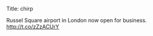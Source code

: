 Title: chirp

Russel Square airport in London now open for business. <a href="http://t.co/zZzACUrY">http://t.co/zZzACUrY</a>
